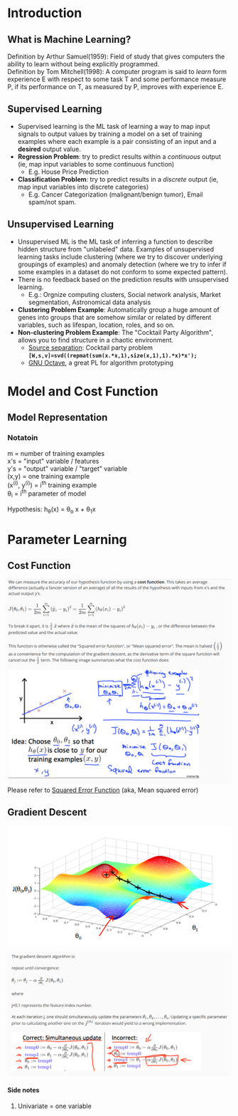 # Introduction
## What is Machine Learning?
Definition by Arthur Samuel(1959): Field of study that gives computers the ability to learn without being explicitly programmed.  
Definition by Tom Mitchell(1998): A computer program is said to *learn* form experience E with
respect to some task T and some performance measure P, if its performance on T, as measured by P,
improves with experience E.

## Supervised Learning
- Supervised learning is the ML task of learning a way to map input signals to output values by training a model on a set of training examples where each example is a pair consisting of an input and a __desired__ output value.
- **Regression Problem**: try to predict results within a *continuous* output (ie, map input variables to some continuous function)
    - E.g. House Price Prediction
- **Classification Problem**:  try to predict results in a *discrete* output (ie, map input variables into discrete categories)
    - E.g. Cancer Categorization (malignant/benign tumor), Email spam/not spam.

## Unsupervised Learning
- Unsupervised ML is the ML task of inferring a function to describe hidden structure from "unlabeled" data. Examples of unsupervised learning tasks include clustering (where we try to discover underlying groupings of examples) and anomaly detection (where we try to infer if some examples in a dataset do not conform to some expected pattern).
- There is no feedback based on the prediction results with unsupervised learning.
    - E.g.: Orgnize computing clusters, Social network analysis, Market segmentation, Astronomical data analysis
- **Clustering Problem Example**: Automatically group a huge amount of genes into groups that are somehow similar or related by different variables, such as lifespan, location, roles, and so on.
- **Non-clustering Problem Example**: The "Cocktail Party Algorithm", allows you to find structure in a chaotic environment.
    - [Source separation](https://en.wikipedia.org/wiki/Source_separation): Cocktail party problem 
**`[W,s,v]=svd((repmat(sum(x.*x,1),size(x,1),1).*x)*x');`**  
    - [GNU Octave](https://www.gnu.org/software/octave/), a great PL for algorithm prototyping
    

# Model and Cost Function
## Model Representation
### Notatoin
m = number of training examples  
x's = "input" variable / features  
y's = "output" variable / "target" variable  
(x,y) = one training example  
(x<sup>(i)</sup>, y<sup>(i)</sup>) = i<sup>th</sup> training example  
&theta;<sub>i</sub> = i<sup>th</sup> parameter of model

Hypothesis:  h<sub>&theta;</sub>(x) = &theta;<sub>o</sub> x + &theta;<sub>1</sub>x


# Parameter Learning
## Cost Function  
[MSE]: /assets/week-1/week1-mse.png "mse"
![alt_text][MSE]
Please refer to [Squared Error Function](https://en.wikipedia.org/wiki/Mean_squared_error) (aka, Mean squared error)

## Gradient Descent
[3DGD]: /assets/week-1/week1-gradient-descent-3d.png "3d-gradient-descent"
![alt_text][3DGD]

[GD]: /assets/week-1/week1-gradient-descent.png "mse"
![alt_text][GD]

#### Side notes
1. Univariate = one variable